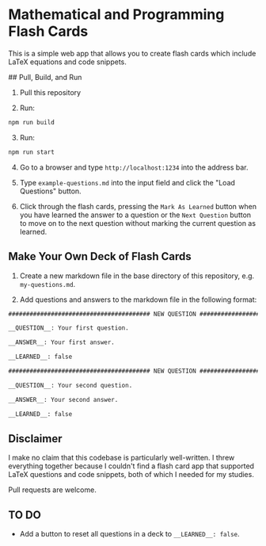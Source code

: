 # Mathematical and Programming Flash Cards

This is a simple web app that allows you to create flash cards which include LaTeX equations and code snippets.

## Pull, Build, and Run

1. Pull this repository

2. Run:

```bash
npm run build
```

3. Run:

```bash
npm run start
```

4. Go to a browser and type `http://localhost:1234` into the address bar.

5. Type `example-questions.md` into the input field and click the "Load Questions" button.

6. Click through the flash cards, pressing the `Mark As Learned` button when you have learned the answer to a question or the `Next Question` button to move on to the next question without marking the current question as learned.

## Make Your Own Deck of Flash Cards

1. Create a new markdown file in the base directory of this repository, e.g. `my-questions.md`.

2. Add questions and answers to the markdown file in the following format:

```markdown
######################################## NEW QUESTION ########################################

__QUESTION__: Your first question.

__ANSWER__: Your first answer.

__LEARNED__: false

######################################## NEW QUESTION ########################################

__QUESTION__: Your second question.

__ANSWER__: Your second answer.

__LEARNED__: false
```

## Disclaimer

I make no claim that this codebase is particularly well-written. I threw everything together because I couldn't find a flash card app that supported LaTeX questions and code snippets, both of which I needed for my studies.

Pull requests are welcome.

## TO DO

- Add a button to reset all questions in a deck to `__LEARNED__: false`.